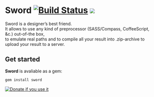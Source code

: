 Sword [![Build Status](https://secure.travis-ci.org/somu/sword.png?branch=master)](http://travis-ci.org/somu/sword) [![](http://so.mu/icons/sword.png)](http://so.mu/blog/sword)
=====

Sword is a designer’s best friend.  
It allows to use any kind of preprocessor (SASS/Compass, CoffeeScript, &c.) out-of-the box,  
to emulate real paths and to compile all your result into .zip-archive to upload your result to a server.

Get started
-----------

**Sword** is avaliable as a gem:
```sh
gem install sword
```

[![Donate if you use it](https://www.paypalobjects.com/en_GB/i/btn/btn_donate_LG.gif)](https://www.paypal.com/cgi-bin/webscr?cmd=_s-xclick&hosted_button_id=8PCQ52CFPFSKL)
